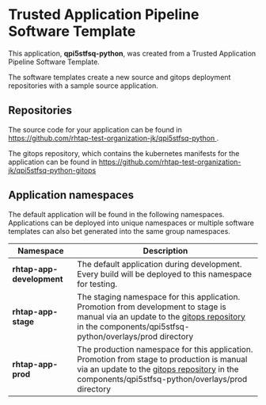 # Trusted Application Pipeline Software Template

This application, **qpi5stfsq-python**, was created from a Trusted Application Pipeline Software Template.

The software templates create a new source and gitops deployment repositories with a sample source application. 

## Repositories

The source code for your application can be found in [https://github.com/rhtap-test-organization-jk/qpi5stfsq-python ](https://github.com/rhtap-test-organization-jk/qpi5stfsq-python ).
 
The gitops repository, which contains the kubernetes manifests for the application can be found in 
[https://github.com/rhtap-test-organization-jk/qpi5stfsq-python-gitops ](https://github.com/rhtap-test-organization-jk/qpi5stfsq-python-gitops ) 

## Application namespaces 

The default application will be found in the following namespaces. Applications can be deployed into unique namespaces or multiple software templates can also bet generated into the same group namespaces.  

|  Namespace   |  Description   |  
| -------- | -------- |   
| **rhtap-app-development** | The default application during development. Every build will be deployed to this namespace for testing. | 
| **rhtap-app-stage** | The staging namespace for this application. Promotion from development to stage is manual via an update to the [gitops repository](https://github.com/rhtap-test-organization-jk/qpi5stfsq-python-gitops ) in the components/qpi5stfsq-python/overlays/prod directory |  
| **rhtap-app-prod** | The production namespace for this application. Promotion from stage to production is manual via an update to the [gitops repository](https://github.com/rhtap-test-organization-jk/qpi5stfsq-python-gitops ) in the components/qpi5stfsq-python/overlays/prod directory | 